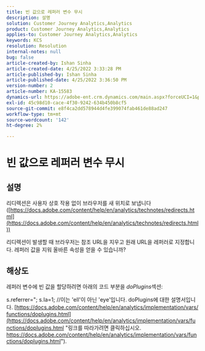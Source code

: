 ```yaml
---
title: 빈 값으로 레퍼러 변수 무시
description: 설명
solution: Customer Journey Analytics,Analytics
product: Customer Journey Analytics,Analytics
applies-to: Customer Journey Analytics,Analytics
keywords: KCS
resolution: Resolution
internal-notes: null
bug: false
article-created-by: Ishan Sinha
article-created-date: 4/25/2022 3:33:28 PM
article-published-by: Ishan Sinha
article-published-date: 4/25/2022 3:36:50 PM
version-number: 2
article-number: KA-15583
dynamics-url: https://adobe-ent.crm.dynamics.com/main.aspx?forceUCI=1&pagetype=entityrecord&etn=knowledgearticle&id=6520a809-adc4-ec11-a7b6-0022480a1d64
exl-id: 45c98d10-cace-4f30-9242-634b450b8cf5
source-git-commit: e8f4ca2dd578944d4fe399074fab461de88ad247
workflow-type: tm+mt
source-wordcount: '142'
ht-degree: 2%

---
```


# 빈 값으로 레퍼러 변수 무시

## 설명


리디렉션은 사용자 상호 작용 없이 브라우저를 새 위치로 보냅니다([https://docs.adobe.com/content/help/en/analytics/technotes/redirects.html](https://docs.adobe.com/content/help/en/analytics/technotes/redirects.html))

리디렉션이 발생할 때 브라우저는 참조 URL을 지우고 원래 URL을 레퍼러로 지정합니다. 레퍼러 값을 지워 올바른 속성을 얻을 수 있습니까?


## 해상도


레퍼러 변수에 빈 값을 할당하려면 아래의 코드 부분을 *doPlugins*&#x200B;섹션:

s.referrer=&quot;; s.Ia=1; //이는 &#39;ell&#39;이 아닌 &#39;eye&#39;입니다. doPlugins에 대한 설명서입니다. [https://docs.adobe.com/content/help/en/analytics/implementation/vars/functions/doplugins.html](https://docs.adobe.com/content/help/en/analytics/implementation/vars/functions/doplugins.html "링크를 따라가려면 클릭하십시오. https://docs.adobe.com/content/help/en/analytics/implementation/vars/functions/doplugins.html").
